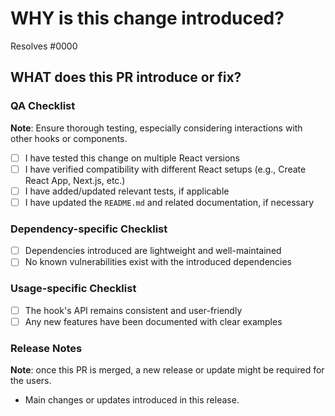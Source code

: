 <!--
  ☝️How to write a compelling PR title for @smakss/convert-numbers:
  - Prefix it with [feature], [bugfix], [chore] or other relevant tags (if applicable)
  - Start with a verb, for example: add, delete, improve, fix…
  - Specify the main change or improvement, e.g., "add sensitivity adjustment for scroll detection"
  - Prefix with [WIP] if it's a work in progress
-->

# WHY is this change introduced?

Resolves #0000 <!-- link to issue or task card if one exists -->

<!--
  Share context about the problem or feature request.
  Why is this change beneficial for the users of this hook?
-->

## WHAT does this PR introduce or fix?

<!--
  Detailed summary of changes. Indicate if it introduces a new feature, fixes a bug, or makes improvements.
  Before/after code snippets or explanations are recommended for critical changes.
-->

### QA Checklist

**Note**: Ensure thorough testing, especially considering interactions with other hooks or components.

- [ ] I have tested this change on multiple React versions
- [ ] I have verified compatibility with different React setups (e.g., Create React App, Next.js, etc.)
- [ ] I have added/updated relevant tests, if applicable
- [ ] I have updated the `README.md` and related documentation, if necessary

### Dependency-specific Checklist

- [ ] Dependencies introduced are lightweight and well-maintained
- [ ] No known vulnerabilities exist with the introduced dependencies

### Usage-specific Checklist

- [ ] The hook's API remains consistent and user-friendly
- [ ] Any new features have been documented with clear examples

### Release Notes

**Note**: once this PR is merged, a new release or update might be required for the users.

- Main changes or updates introduced in this release.
